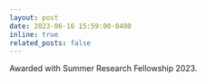 ```yaml
---
layout: post
date: 2023-06-16 15:59:00-0400
inline: true
related_posts: false
---
```


Awarded with Summer Research Fellowship 2023.
